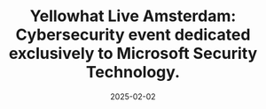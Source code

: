---
title: "Yellowhat Live Amsterdam: Cybersecurity event dedicated exclusively to Microsoft Security Technology."
date: 2025-02-02
externalUrl: "https://yellowhat.live/"
---